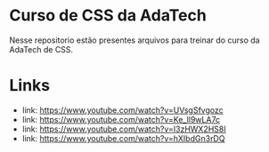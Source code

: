 # Curso de CSS da AdaTech
Nesse repositorio estão presentes arquivos para treinar do curso da AdaTech de CSS.

# Links
- link: https://www.youtube.com/watch?v=UVsgSfvgozc
- link: https://www.youtube.com/watch?v=Ke_ll9wLA7c
- link: https://www.youtube.com/watch?v=I3zHWX2HS8I
- link: https://www.youtube.com/watch?v=hXIbdGn3rDQ